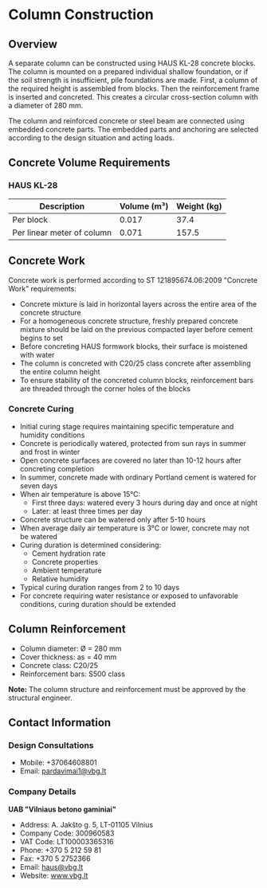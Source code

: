 # Column Construction

## Overview
A separate column can be constructed using HAUS KL-28 concrete blocks. The column is mounted on a prepared individual shallow foundation, or if the soil strength is insufficient, pile foundations are made. First, a column of the required height is assembled from blocks. Then the reinforcement frame is inserted and concreted. This creates a circular cross-section column with a diameter of 280 mm.

The column and reinforced concrete or steel beam are connected using embedded concrete parts. The embedded parts and anchoring are selected according to the design situation and acting loads.

## Concrete Volume Requirements
### HAUS KL-28
| Description | Volume (m³) | Weight (kg) |
|-------------|-------------|-------------|
| Per block | 0.017 | 37.4 |
| Per linear meter of column | 0.071 | 157.5 |

## Concrete Work
Concrete work is performed according to ST 121895674.06:2009 "Concrete Work" requirements:
- Concrete mixture is laid in horizontal layers across the entire area of the concrete structure
- For a homogeneous concrete structure, freshly prepared concrete mixture should be laid on the previous compacted layer before cement begins to set
- Before concreting HAUS formwork blocks, their surface is moistened with water
- The column is concreted with C20/25 class concrete after assembling the entire column height
- To ensure stability of the concreted column blocks, reinforcement bars are threaded through the corner holes of the blocks

### Concrete Curing
- Initial curing stage requires maintaining specific temperature and humidity conditions
- Concrete is periodically watered, protected from sun rays in summer and frost in winter
- Open concrete surfaces are covered no later than 10-12 hours after concreting completion
- In summer, concrete made with ordinary Portland cement is watered for seven days
- When air temperature is above 15°C:
  - First three days: watered every 3 hours during day and once at night
  - Later: at least three times per day
- Concrete structure can be watered only after 5-10 hours
- When average daily air temperature is 3°C or lower, concrete may not be watered
- Curing duration is determined considering:
  - Cement hydration rate
  - Concrete properties
  - Ambient temperature
  - Relative humidity
- Typical curing duration ranges from 2 to 10 days
- For concrete requiring water resistance or exposed to unfavorable conditions, curing duration should be extended

## Column Reinforcement
- Column diameter: Ø = 280 mm
- Cover thickness: as = 40 mm
- Concrete class: C20/25
- Reinforcement bars: S500 class

**Note:** The column structure and reinforcement must be approved by the structural engineer.

## Contact Information
### Design Consultations
- Mobile: +37064608801
- Email: pardavimai1@vbg.lt

### Company Details
**UAB "Vilniaus betono gaminiai"**
- Address: A. Jakšto g. 5, LT-01105 Vilnius
- Company Code: 300960583
- VAT Code: LT100003365316
- Phone: +370 5 212 59 81
- Fax: +370 5 2752366
- Email: haus@vbg.lt
- Website: www.vbg.lt
